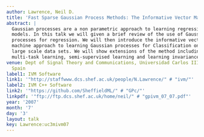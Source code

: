```yaml
---
author: Lawrence, Neil D.
title: 'Fast Sparse Gaussian Process Methods: The Informative Vector Machine'
abstract: |
  Gaussian processes are a non parametric approach to learning regression
  models. In this talk we will given a brief review of the use of Gaussian
  processes for regression. We will then introduce the informative vector
  machine approach to learning Gaussian processes for Classification on
  large scale data sets. We will show extensions of the method including
  multi-task learning, semi-supervised learning and learning invariances.
venue: Dept of Signal Theory and Communications, Universidad Carlos III de Madrid,
  Spain
label1: IVM Software
link1: '"http://staffwww.dcs.shef.ac.uk/people/N.Lawrence/" # "ivm/"'
label2: IVM C++ Software
link2: '"https://github.com/SheffieldML/" # "GPc/"'
linkpdf: '"ftp://ftp.dcs.shef.ac.uk/home/neil/" # "gpivm_07_07.pdf"'
year: '2007'
month: '7'
day: '3'
layout: talk
key: Lawrence:uc3mivm07
---
```

